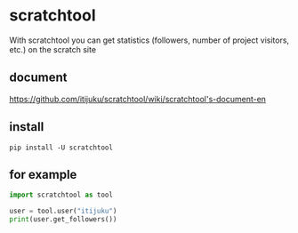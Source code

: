 # scratchtool
With scratchtool you can get statistics (followers, number of project visitors, etc.) on the scratch site

## document
https://github.com/itijuku/scratchtool/wiki/scratchtool's-document-en

## install
```
pip install -U scratchtool
```

## for example
```python
import scratchtool as tool

user = tool.user("itijuku")
print(user.get_followers())
```
